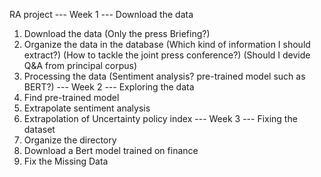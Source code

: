 RA project
--- Week 1 ---
Download the data
1. Download the data (Only the press Briefing?)
2. Organize the data in the database (Which kind of information I should extract?)
(How to tackle the joint press conference?) (Should I devide Q&A from principal corpus)
3. Processing the data (Sentiment analysis? pre-trained model such as BERT?)
--- Week 2 ---
Exploring the data
1. Find pre-trained model
2. Extrapolate sentiment analysis
3. Extrapolation of Uncertainty policy index
--- Week 3 ---
Fixing the dataset
1. Organize the directory 
2. Download a Bert model trained on finance 
3. Fix the Missing Data
